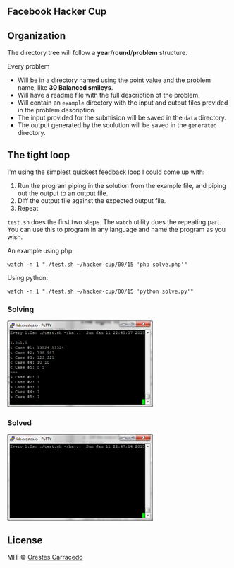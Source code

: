 Facebook Hacker Cup
---

## Organization ##

The directory tree will follow a **year**/**round**/**problem** structure.

Every problem

- Will be in a directory named using the point value and the problem name, like **30 Balanced smileys**.
- Will have a readme file with the full description of the problem.
- Will contain an `example` directory with the input and output files provided in the problem description.
- The input provided for the submision will be saved in the `data` directory.
- The output generated by the soulution will be saved in the `generated` directory.

## The tight loop ##

I'm using the simplest quickest feedback loop I could come up with:

1. Run the program piping in the solution from the example file, and piping out the output to an output file.
1. Diff the output file against the expected output file.
1. Repeat

`test.sh` does the first two steps. The  `watch` utility does the repeating part. You can use this to program in any language and name the program as you wish.

An example using php: 

    watch -n 1 "./test.sh ~/hacker-cup/00/15 'php solve.php'"

Using python:

    watch -n 1 "./test.sh ~/hacker-cup/00/15 'python solve.py'"

### Solving ###

<img src="solving.png" width="330">

### Solved ###

<img src="solved.png" width="330">

## License

MIT © [Orestes Carracedo](http://orestescarracedo.com)
